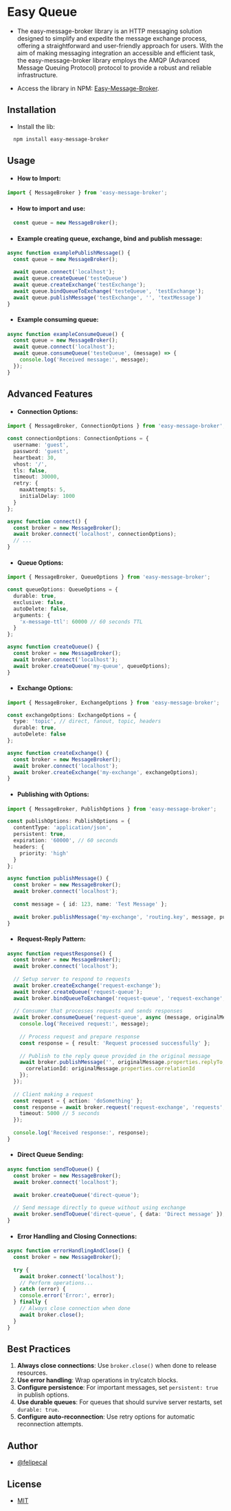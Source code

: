 #  Easy Queue 

- The easy-message-broker library is an HTTP messaging solution designed to simplify and expedite the message exchange process, offering a straightforward and user-friendly approach for users. With the aim of making messaging integration an accessible and efficient task, the easy-message-broker library employs the AMQP (Advanced Message Queuing Protocol) protocol to provide a robust and reliable infrastructure.

- Access the library in NPM: [Easy-Message-Broker](https://www.npmjs.com/package/easy-message-broker).

## Installation

- Install the lib:

```bash
  npm install easy-message-broker
```

## Usage

- #### How to Import:

```typescript
import { MessageBroker } from 'easy-message-broker';
```

- #### How to import and use:

```typescript
  const queue = new MessageBroker();
```

- #### Example creating queue, exchange, bind and publish message:

```typescript
async function examplePublishMessage() {
  const queue = new MessageBroker();

  await queue.connect('localhost');
  await queue.createQueue('testeQueue')
  await queue.createExchange('testExchange');
  await queue.bindQueueToExchange('testeQueue', 'testExchange');
  await queue.publishMessage('testExchange', '', 'textMessage')
}
```


- #### Example consuming queue:
```typescript
async function exampleConsumeQueue() {
  const queue = new MessageBroker();
  await queue.connect('localhost');
  await queue.consumeQueue('testeQueue', (message) => {
    console.log('Received message:', message);
  });
}
```

## Advanced Features

- #### Connection Options:

```typescript
import { MessageBroker, ConnectionOptions } from 'easy-message-broker';

const connectionOptions: ConnectionOptions = {
  username: 'guest',
  password: 'guest',
  heartbeat: 30,
  vhost: '/',
  tls: false,
  timeout: 30000,
  retry: {
    maxAttempts: 5,
    initialDelay: 1000
  }
};

async function connect() {
  const broker = new MessageBroker();
  await broker.connect('localhost', connectionOptions);
  // ...
}
```

- #### Queue Options:

```typescript
import { MessageBroker, QueueOptions } from 'easy-message-broker';

const queueOptions: QueueOptions = {
  durable: true,
  exclusive: false,
  autoDelete: false,
  arguments: {
    'x-message-ttl': 60000 // 60 seconds TTL
  }
};

async function createQueue() {
  const broker = new MessageBroker();
  await broker.connect('localhost');
  await broker.createQueue('my-queue', queueOptions);
}
```

- #### Exchange Options:

```typescript
import { MessageBroker, ExchangeOptions } from 'easy-message-broker';

const exchangeOptions: ExchangeOptions = {
  type: 'topic', // direct, fanout, topic, headers
  durable: true,
  autoDelete: false
};

async function createExchange() {
  const broker = new MessageBroker();
  await broker.connect('localhost');
  await broker.createExchange('my-exchange', exchangeOptions);
}
```

- #### Publishing with Options:

```typescript
import { MessageBroker, PublishOptions } from 'easy-message-broker';

const publishOptions: PublishOptions = {
  contentType: 'application/json',
  persistent: true,
  expiration: '60000', // 60 seconds
  headers: {
    priority: 'high'
  }
};

async function publishMessage() {
  const broker = new MessageBroker();
  await broker.connect('localhost');
  
  const message = { id: 123, name: 'Test Message' };
  
  await broker.publishMessage('my-exchange', 'routing.key', message, publishOptions);
}
```

- #### Request-Reply Pattern:

```typescript
async function requestResponse() {
  const broker = new MessageBroker();
  await broker.connect('localhost');
  
  // Setup server to respond to requests
  await broker.createExchange('request-exchange');
  await broker.createQueue('request-queue');
  await broker.bindQueueToExchange('request-queue', 'request-exchange', 'requests');
  
  // Consumer that processes requests and sends responses
  await broker.consumeQueue('request-queue', async (message, originalMessage) => {
    console.log('Received request:', message);
    
    // Process request and prepare response
    const response = { result: 'Request processed successfully' };
    
    // Publish to the reply queue provided in the original message
    await broker.publishMessage('', originalMessage.properties.replyTo, response, {
      correlationId: originalMessage.properties.correlationId
    });
  });
  
  // Client making a request
  const request = { action: 'doSomething' };
  const response = await broker.request('request-exchange', 'requests', request, {
    timeout: 5000 // 5 seconds
  });
  
  console.log('Received response:', response);
}
```

- #### Direct Queue Sending:

```typescript
async function sendToQueue() {
  const broker = new MessageBroker();
  await broker.connect('localhost');
  
  await broker.createQueue('direct-queue');
  
  // Send message directly to queue without using exchange
  await broker.sendToQueue('direct-queue', { data: 'Direct message' });
}
```

- #### Error Handling and Closing Connections:

```typescript
async function errorHandlingAndClose() {
  const broker = new MessageBroker();
  
  try {
    await broker.connect('localhost');
    // Perform operations...
  } catch (error) {
    console.error('Error:', error);
  } finally {
    // Always close connection when done
    await broker.close();
  }
}
```

## Best Practices

1. **Always close connections**: Use `broker.close()` when done to release resources.
2. **Use error handling**: Wrap operations in try/catch blocks.
3. **Configure persistence**: For important messages, set `persistent: true` in publish options.
4. **Use durable queues**: For queues that should survive server restarts, set `durable: true`.
5. **Configure auto-reconnection**: Use retry options for automatic reconnection attempts.

## Author

- [@felipecal](https://www.github.com/felipecal)

## License

- [MIT](https://choosealicense.com/licenses/mit/)